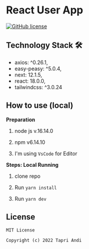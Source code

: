 # React User App

[![GitHub license](https://img.shields.io/badge/License-MIT-blue.svg)](LICENSE)


## Technology Stack 🛠
- axios: ^0.26.1,
- easy-peasy: ^5.0.4,
- next: 12.1.5,
- react: 18.0.0,
- tailwindcss: ^3.0.24


## How to use (local)

**Preparation**
1. node js   v.16.14.0

2. npm   v6.14.10

2. I'm using `VsCode` for Editor

**Steps: Local Running**

1. clone repo

2. Run `yarn install`

3. Run `yarn dev`

## License
```
MIT License

Copyright (c) 2022 Tapri Andi

```